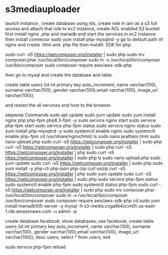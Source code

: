 # s3mediauploader

launch instance ,
create database using rds, 
create role in iam as a s3 full access and attach that role to ec2 instance, 
create ACL enabled S3 bucket
first install nginx ,php and mariadb and start the services in ec2 instance then install connector
sudo yum install php-mysqlnd -y 
go to default path of nginx and create .html and .php file
then installl: SDK  for php

sudo curl -sS https://getcomposer.org/installer | sudo php
sudo mv composer.phar /usr/local/bin/composer
sudo ln -s /usr/local/bin/composer /usr/bin/composer
sudo composer require aws/aws-sdk-php

then go to mysql and create the database and table.

create table users (id int primary key auto_increment, name varchar(100), surname varchar(100), gender varchar(100),email varchar(100), image_url varchar(100));

and restart the all services and host to the browser.


stepwise Commands
     sudo apt update
     sudo yum update
     sudo yum install nginx php php-fpm php8.3-fpm -y
     sudo service nginx start
     sudo service php-fpm start
     sudo service php-fpm status
     sudo service nginx status
     sudo yum install php-mysqlnd -y
     sudo systemctl enable nginx
     sudo systemctl enable php-fpm
     cd /usr/share/nginx/html/
     ls
     sudo nano pratham.html
     sudo nano upload.php
     sudo curl -sS https://getcomposer.org/installer | sudo php
     curl -sS https://getcomposer.org/installer | sudo php
     curl -sS https://getcomposer.org/installer | php
     sudo curl -sS https://getcomposer.org/installer | sudo php
     ls
     sudo nano upload.php
     sudo yum update
     sudo curl -sS https://getcomposer.org/installer | sudo php
     sudo yum install -y php-cli php-json php-zip curl unzip
     curl -sS https://getcomposer.org/installer | php
     sudo yum update
     sudo curl -sS https://getcomposer.org/installer | sudo php
     sudo service php-fpm status
     sudo systemctl enable php-fpm
     sudo systemctl status php-fpm
     sudo curl -sS https://getcomposer.org/installer | sudo php
     sudo mv composer.phar /usr/local/bin/composer
     sudo ln -s /usr/local/bin/composer /usr/bin/composer
     sudo composer require aws/aws-sdk-php
     cd
     sudo yum install mariadb105-server -y
     mysql -h s3-media.cnga6k4ocm0h.us-east-1.rds.amazonaws.com -u admin -p


create database facebook;
show databases;
use facebook;
create table users (id int primary key auto_increment, name varchar(100), surname varchar(100), gender varchar(100),email varchar(100), image_url varchar(100));
desc users;
select * from users;
exit

sudo service php-fpm reload

